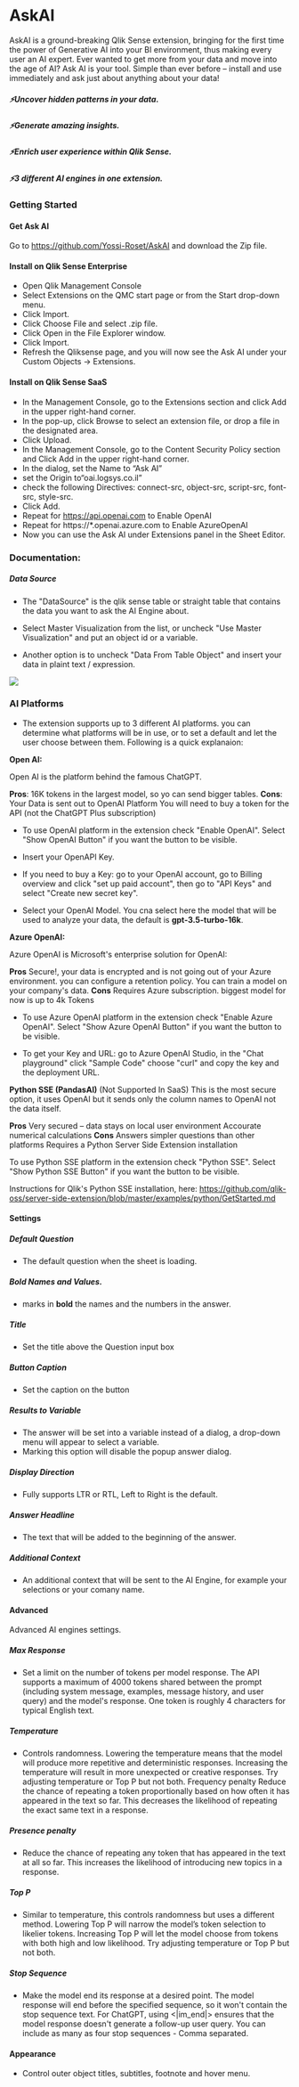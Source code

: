 # AskAI
AskAI is a ground-breaking Qlik Sense extension, bringing for the first time the power of Generative AI into your BI environment, thus making every user an AI expert. Ever wanted to get more from your data and move into the age of AI? Ask AI is your tool. Simple than ever before – install and use immediately and ask just about anything about your data! 
##### ⚡Uncover hidden patterns in your data.
##### ⚡Generate amazing insights. 
##### ⚡Enrich user experience within Qlik Sense.
##### ⚡3 different AI engines in one extension.


### Getting Started
#### Get Ask AI
Go to https://github.com/Yossi-Roset/AskAI and download the Zip file.

#### Install on Qlik Sense Enterprise
- Open Qlik Management Console
- Select Extensions on the QMC start page or from the Start drop-down menu.
- Click Import.
- Click Choose File and select .zip file.
- Click Open in the File Explorer window.
- Click Import.
- Refresh the Qliksense page, and you will now see the Ask AI under your Custom Objects -> Extensions.

#### Install on Qlik Sense SaaS
- In the Management Console, go to the Extensions section and click Add in the upper right-hand corner.
- In the pop-up, click Browse to select an extension file, or drop a file in the designated area.
- Click Upload.
- In the Management Console, go to the Content Security Policy section and Click Add in the upper right-hand corner.
- In the dialog, set the Name to “Ask AI”
- set the Origin to“oai.logsys.co.il”
- check the following Directives: connect-src, object-src, script-src, font-src, style-src.
- Click Add.
- Repeat for https://api.openai.com to Enable OpenAI
- Repeat for https://*.openai.azure.com to Enable AzureOpenAI
- Now you can use the Ask AI under Extensions panel in the Sheet Editor.



### Documentation:
##### Data Source
- The "DataSource" is the qlik sense table or straight table that contains the data you want to ask the AI Engine about.

- Select Master Visualization from the list, or uncheck "Use Master Visualization" and put an object id or a variable.

- Another option is to uncheck "Data From Table Object" and insert your data in plaint text / expression.

![](https://raw.githubusercontent.com/Yossi-Roset/AskAI/main/docs/img/properties_DataSource.png?raw=true)


### AI Platforms
- The extension supports up to 3 different AI platforms. you can determine what platforms will be in use, or to set a default and let the user choose between them.  Following is a quick explanaion:

**Open AI:**

Open AI is the platform behind the famous ChatGPT.

**Pros**: 16K tokens in the largest model, so yo can send bigger tables.
**Cons**: Your Data is sent out to OpenAI Platform
You will need to buy a token for the API (not the ChatGPT Plus subscription)

- To use OpenAI platform in the extension check "Enable OpenAI". 
Select "Show OpenAI Button" if you want the button to be visible.
- Insert your OpenAPI Key.
- If you need to buy a Key: go to your OpenAI account, go to Billing overview and click "set up paid account", then go to "API Keys" and select "Create new secret key".

- Select your OpenAI Model.
You cna select here the model that will be used to analyze your data, the default is **gpt-3.5-turbo-16k**.


**Azure OpenAI:**

Azure OpenAI is Microsoft's enterprise solution for OpenAI:

**Pros**
Secure!, your data is encrypted and is not going out of your Azure environment. you can configure a retention policy.
You can train a model on your company's data.
**Cons**
Requires Azure subscription.
biggest model for now is up to 4k Tokens

- To use Azure OpenAI platform in the extension check "Enable Azure OpenAI".
Select "Show Azure OpenAI Button" if you want the button to be visible.

- To get your Key and URL: go to Azure OpenAI Studio, in the "Chat playground" click "Sample Code" choose "curl" and copy the key and the deployment URL.

**Python SSE (PandasAI)** (Not Supported In SaaS)
This is the most secure option, it uses OpenAI but it sends only the column names to OpenAI not the data itself.

**Pros**
Very secured – data stays on local user environment
Accourate numerical calculations
**Cons**
Answers simpler questions than other platforms
Requires a Python Server Side Extension installation

 To use Python SSE platform in the extension check "Python SSE".
Select "Show Python SSE Button" if you want the button to be visible.


Instructions for Qlik's Python SSE installation, here:
https://github.com/qlik-oss/server-side-extension/blob/master/examples/python/GetStarted.md


#### Settings

##### Default Question
- The default question when the sheet is loading.

##### Bold Names and Values.
- marks in **bold** the names and the numbers in the answer.

##### Title
- Set the title above the Question input box

##### Button Caption
- Set the caption on the button

##### Results to Variable
- The answer will be set into a variable instead of a dialog, a drop-down menu will appear to select a variable.
- Marking this option will disable the popup answer dialog.

##### Display Direction
- Fully supports LTR or RTL, Left to Right is the default.

##### Answer Headline
- The text that will be added to the beginning of the answer.

##### Additional Context
- An additional context that will be sent to the AI Engine, for example your selections or your comany name.

#### Advanced

Advanced AI engines settings.

##### Max Response
- Set a limit on the number of tokens per model response. The API supports a maximum of 4000 tokens shared between the prompt (including system message, examples, message history, and user query) and the model's response. One token is roughly 4 characters for typical English text.

##### Temperature
- Controls randomness. Lowering the temperature means that the model will produce more repetitive and deterministic responses. Increasing the temperature will result in more unexpected or creative responses. Try adjusting temperature or Top P but not both.
Frequency penalty
Reduce the chance of repeating a token proportionally based on how often it has appeared in the text so far. This decreases the likelihood of repeating the exact same text in a response.

##### Presence penalty
- Reduce the chance of repeating any token that has appeared in the text at all so far. This increases the likelihood of introducing new topics in a response.

##### Top P
- Similar to temperature, this controls randomness but uses a different method. Lowering Top P will narrow the model’s token selection to likelier tokens. Increasing Top P will let the model choose from tokens with both high and low likelihood. Try adjusting temperature or Top P but not both.

##### Stop Sequence
- Make the model end its response at a desired point. The model response will end before the specified sequence, so it won't contain the stop sequence text. For ChatGPT, using <|im_end|> ensures that the model response doesn't generate a follow-up user query. You can include as many as four stop sequences - Comma separated.


#### Appearance
- Control outer object titles, subtitles, footnote and hover menu.





